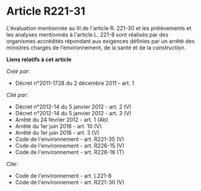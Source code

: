 # Article R221-31

L'évaluation mentionnée au III de l'article R. 221-30 et les prélèvements et les analyses mentionnés à l'article L. 221-8
sont réalisés par des organismes accrédités répondant aux exigences définies par un arrêté des ministres chargés de
l'environnement, de la santé et de la construction.

**Liens relatifs à cet article**

_Créé par_:

  - Décret n°2011-1728 du 2 décembre 2011 - art. 1

_Cité par_:

  - Décret n°2012-14 du 5 janvier 2012 - art. 2 (V)
  - Décret n°2012-14 du 5 janvier 2012 - art. 3 (V)
  - Arrêté du 24 février 2012 - art. 1 (Ab)
  - Arrêté du 1er juin 2016 - art. 10 (V)
  - Arrêté du 1er juin 2016 - art. 3 (V)
  - Code de l'environnement - art. R221-35 (V)
  - Code de l'environnement - art. R226-15 (V)
  - Code de l'environnement - art. R226-16 (T)

_Cite_:

  - Code de l'environnement - art. L221-8
  - Code de l'environnement - art. R221-30 (V)
